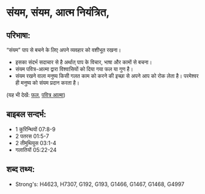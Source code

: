 # संयम, संयम, आत्म नियंत्रित, #

## परिभाषा: ##

“संयम” पाप से बचने के लिए अपने व्यवहार को वशीभूत रखना।

* इसका संदर्भ सदाचार से है अर्थात् पाप के विचार, भाषा और कामों से बचना।
* संयम पवित्र-आत्मा द्वारा विश्वासियों को दिया गया फल या गुण है।
* संयम रखने वाला मनुष्य किसी गलत काम को करने की इच्छा से अपने आप को रोक लेता है। परमेश्वर ही मनुष्य को संयम प्रदान करता है।

(यह भी देखें: [फल](../fruit.md), [पवित्र आत्मा](../holyspirit.md))

## बाइबल सन्दर्भ: ##

* 1 कुरिन्थियों 07:8-9
* 2 पतरस 01:5-7
* 2 तीमुथियुस 03:1-4
* गलातियों 05:22-24

## शब्द तथ्य: ##

* Strong's: H4623, H7307, G192, G193, G1466, G1467, G1468, G4997
